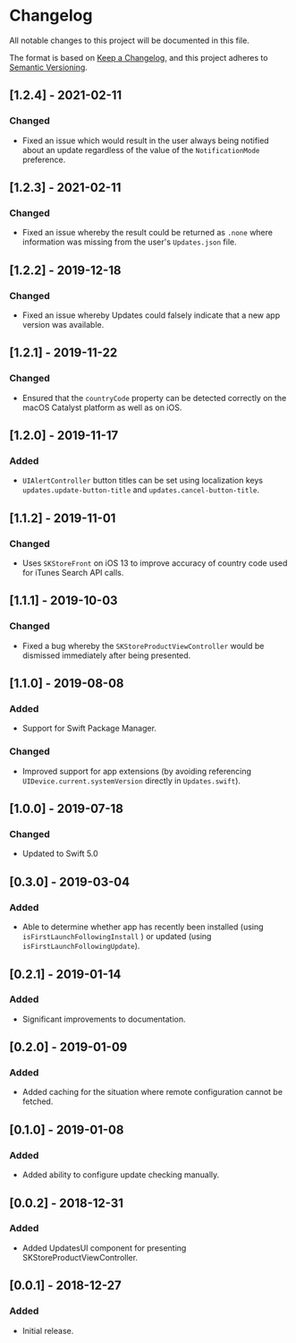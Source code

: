 # Changelog
All notable changes to this project will be documented in this file.

The format is based on [Keep a Changelog](https://keepachangelog.com/en/1.0.0/),
and this project adheres to [Semantic Versioning](https://semver.org/spec/v2.0.0.html).

## [1.2.4] - 2021-02-11
### Changed
- Fixed an issue which would result in the user always being notified about an update regardless of the value of the `NotificationMode` preference.

## [1.2.3] - 2021-02-11
### Changed
- Fixed an issue whereby the result could be returned as `.none` where information was missing from the user's `Updates.json` file.

## [1.2.2] - 2019-12-18
### Changed
- Fixed an issue whereby Updates could falsely indicate that a new app version was available.

## [1.2.1] - 2019-11-22
### Changed
- Ensured that the `countryCode` property can be detected correctly on the macOS Catalyst platform as well as on iOS.

## [1.2.0] - 2019-11-17
### Added
- `UIAlertController` button titles can be set using localization keys `updates.update-button-title` and `updates.cancel-button-title`.

## [1.1.2] - 2019-11-01
### Changed
- Uses `SKStoreFront` on iOS 13 to improve accuracy of country code used for iTunes Search API calls.

## [1.1.1] - 2019-10-03
### Changed
- Fixed a bug whereby the `SKStoreProductViewController` would be dismissed immediately after being presented.

## [1.1.0] - 2019-08-08
### Added
- Support for Swift Package Manager.
### Changed
- Improved support for app extensions (by avoiding referencing `UIDevice.current.systemVersion` directly in `Updates.swift`).

## [1.0.0] - 2019-07-18
### Changed
- Updated to Swift 5.0

## [0.3.0] - 2019-03-04
### Added
- Able to determine whether app has recently been installed (using `isFirstLaunchFollowingInstall` ) or updated (using `isFirstLaunchFollowingUpdate`).

## [0.2.1] - 2019-01-14
### Added
- Significant improvements to documentation.

## [0.2.0] - 2019-01-09
### Added
- Added caching for the situation where remote configuration cannot be fetched.

## [0.1.0] - 2019-01-08
### Added
- Added ability to configure update checking manually.

## [0.0.2] - 2018-12-31
### Added
- Added UpdatesUI component for presenting SKStoreProductViewController.

## [0.0.1] - 2018-12-27
### Added
- Initial release.
